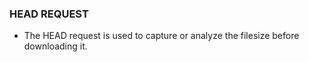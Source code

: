 ### HEAD REQUEST

- The HEAD request is used to capture or analyze the filesize before downloading it.
